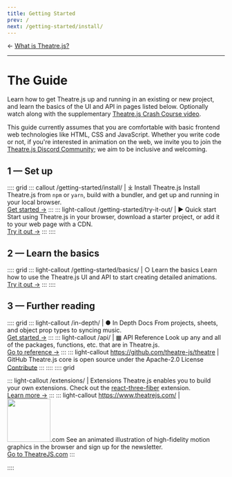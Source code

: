 ```yaml
---
title: Getting Started
prev: /
next: /getting-started/install/
---
```


← [What is Theatre.js?](/)

---

# <BookIcon/> The Guide

Learn how to get Theatre.js up and running in an existing or new project, and learn the basics of the UI and API in pages listed below. Optionally watch along with the supplementary [Theatre.js Crash Course video](https://www.youtube.com/watch?v=icR9EIS1q34).

This guide currently assumes that you are comfortable with basic frontend web technologies like HTML, CSS and JavaScript. Whether you write code or not, if you're interested in animation on the web, we invite you to join the [Theatre.js Discord Community](https://discord.gg/bm9f8F9Y9N); we aim to be inclusive and welcoming.

## 1 — Set up

:::: grid
::: callout /getting-started/install/ | ⤓ Install Theatre.js
Install Theatre.js from `npm` or `yarn`, build with a bundler, and get up and running in your local browser.<br>
[Get started →](/getting-started/install/)
:::
::: light-callout /getting-started/try-it-out/ | ▶ Quick start
Start using Theatre.js in your browser, download a starter project, or add it to your web page with a CDN.<br>
[Try it out →](/getting-started/try-it-out/)
:::
::::

## 2 — Learn the basics

:::: grid
::: light-callout /getting-started/basics/ | ○ Learn the basics
Learn how to use the Theatre.js UI and API to start creating detailed animations.<br>
[Try it out →](/getting-started/basics/)
:::
::::

## 3 — Further reading

:::: grid
::: light-callout /in-depth/ | ● In Depth Docs
From projects, sheets, and object prop types to syncing music.<br>
[Get started →](/in-depth/)
:::
::: light-callout /api/ | ▦ API Reference
Look up any and all of the packages, functions, etc. that are in Theatre.js.<br>
[Go to reference →](/api/)
:::
::: light-callout https://github.com/theatre-js/theatre | <GitHubLogoIcon style="vertical-align: text-top"/> GitHub
Theatre.js core is open source under the Apache-2.0 License <LicenseIcon style="vertical-align: middle"/><br>
[Contribute](https://github.com/theatre-js/theatre)
:::
::::
:::: grid

::: light-callout /extensions/ | <ExtensionIcon style="vertical-align: text-top"/> Extensions
Theatre.js enables you to build your own extensions. Check out the [react-three-fiber](extensions/r3f) extension.<br>
[Learn more →](/extensions/)
:::
::: light-callout https://www.theatrejs.com/ | <img src="/public/theatrejs-logo-black.svg" width="100">.com
See an animated illustration of high-fidelity motion graphics in the browser and sign up for the newsletter.<br>
[Go to TheatreJS.com](https://www.theatrejs.com/)
:::

::::
